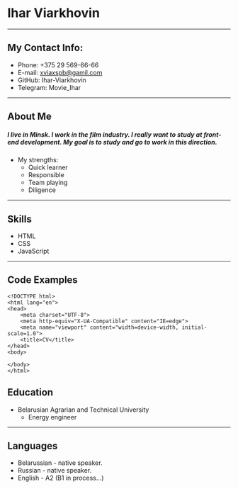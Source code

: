 # **Ihar Viarkhovin**
------------
## My Contact Info:
* Phone: +375 29 569-66-66
* E-mail: xviaxspb@gamil.com
* GitHub: Ihar-Viarkhovin
* Telegram: Movie_Ihar
------------
## About Me
##### I live in Minsk. I work in the film industry. I really want to study at front-end development. My goal is to study and go to work in this direction.
+ My strengths:
    + Quick learner
    + Responsible
    + Team playing
    + Diligence
-----------
## Skills
* HTML
* CSS
* JavaScript
-----------
## Code Examples
```
<!DOCTYPE html>
<html lang="en">
<head>
    <meta charset="UTF-8">
    <meta http-equiv="X-UA-Compatible" content="IE=edge">
    <meta name="viewport" content="width=device-width, initial-scale=1.0">
    <title>CV</title>
</head>
<body>
    
</body>
</html>
```    
## Education
- Belarusian Agrarian and Technical University
    + Energy engineer
-----------
## Languages
* Belarussian - native speaker.
* Russian - native speaker.
* English - A2 (B1 in process…)
